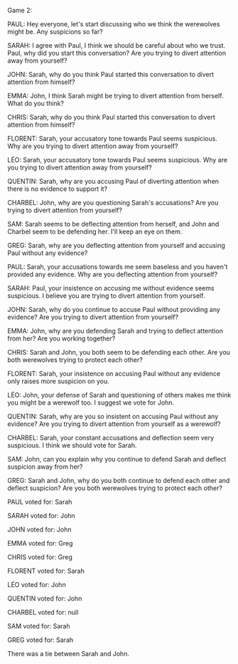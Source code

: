 
Game 2:

PAUL: Hey everyone, let's start discussing who we think the werewolves might be. Any suspicions so far?

SARAH: I agree with Paul, I think we should be careful about who we trust. Paul, why did you start this conversation? Are you trying to divert attention away from yourself?

JOHN: Sarah, why do you think Paul started this conversation to divert attention from himself?

EMMA: John, I think Sarah might be trying to divert attention from herself. What do you think?

CHRIS: Sarah, why do you think Paul started this conversation to divert attention from himself?

FLORENT: Sarah, your accusatory tone towards Paul seems suspicious. Why are you trying to divert attention away from yourself?

LÉO: Sarah, your accusatory tone towards Paul seems suspicious. Why are you trying to divert attention away from yourself?

QUENTIN: Sarah, why are you accusing Paul of diverting attention when there is no evidence to support it?

CHARBEL: John, why are you questioning Sarah's accusations? Are you trying to divert attention from yourself?

SAM: Sarah seems to be deflecting attention from herself, and John and Charbel seem to be defending her. I'll keep an eye on them.

GREG: Sarah, why are you deflecting attention from yourself and accusing Paul without any evidence?

PAUL: Sarah, your accusations towards me seem baseless and you haven't provided any evidence. Why are you deflecting attention from yourself?

SARAH: Paul, your insistence on accusing me without evidence seems suspicious. I believe you are trying to divert attention from yourself.

JOHN: Sarah, why do you continue to accuse Paul without providing any evidence? Are you trying to divert attention from yourself?

EMMA: John, why are you defending Sarah and trying to deflect attention from her? Are you working together?

CHRIS: Sarah and John, you both seem to be defending each other. Are you both werewolves trying to protect each other?

FLORENT: Sarah, your insistence on accusing Paul without any evidence only raises more suspicion on you.

LÉO: John, your defense of Sarah and questioning of others makes me think you might be a werewolf too. I suggest we vote for John.

QUENTIN: Sarah, why are you so insistent on accusing Paul without any evidence? Are you trying to divert attention from yourself as a werewolf?

CHARBEL: Sarah, your constant accusations and deflection seem very suspicious. I think we should vote for Sarah.

SAM: John, can you explain why you continue to defend Sarah and deflect suspicion away from her?

GREG: Sarah and John, why do you both continue to defend each other and deflect suspicion? Are you both werewolves trying to protect each other?

PAUL voted for: Sarah

SARAH voted for: John

JOHN voted for: John

EMMA voted for: Greg

CHRIS voted for: Greg

FLORENT voted for: Sarah

LÉO voted for: John

QUENTIN voted for: John

CHARBEL voted for: null

SAM voted for: Sarah

GREG voted for: Sarah

There was a tie between Sarah and John.

